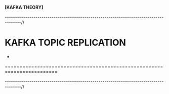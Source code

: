 **[KAFKA THEORY]**

--------------------------------------------------------------------------------------//

# KAFKA TOPIC REPLICATION

* 
========================================================================

--------------------------------------------------------------------------------------//